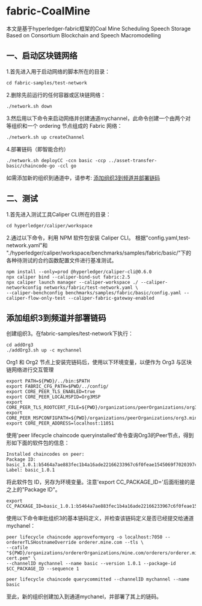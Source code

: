 # fabric-CoalMine
本文是基于hyperledger-fabric框架的Coal Mine Scheduling Speech Storage Based on Consortium Blockchain and Speech Macromodelling
## 一、启动区块链网络
1.首先进入用于启动网络的脚本所在的目录：  
```
cd fabric-samples/test-network
```

2.删除先前运行的任何容器或区块链网络：
```
./network.sh down
```
3.然后用以下命令来启动网络并创建通道mychannel，此命令创建一个由两个对等组织和一个 ordering 节点组成的 Fabric 网络：  
```
./network.sh up createChannel
```
4.部署链码（即智能合约）
```
./network.sh deployCC -ccn basic -ccp ../asset-transfer-basic/chaincode-go -ccl go
```

如需添加新的组织到通道中，请参考: [添加组织3到频道并部署链码](#添加组织3到频道并部署链码)

## 二、测试
1.首先进入测试工具Caliper CLI所在的目录：  
```
cd hyperledger/caliper/workspace
```

2.通过以下命令，利用 NPM 软件包安装 Caliper CLI。
根据"config.yaml,test-network.yaml"和  
"./hyperledger/caliper/workspace/benchmarks/samples/fabric/basic/"下的各种待测试的合约函数配置文件进行基准测试。
```
npm install --only=prod @hyperledger/caliper-cli@0.6.0
npx caliper bind --caliper-bind-sut fabric:2.5
npx caliper launch manager --caliper-workspace ./ --caliper-networkconfig networks/fabric/test-network.yaml \
--caliper-benchconfig benchmarks/samples/fabric/basic/config.yaml --caliper-flow-only-test --caliper-fabric-gateway-enabled
```


## 添加组织3到频道并部署链码
创建组织3。在fabric-samples/test-network下执行：
```
cd addOrg3
./addOrg3.sh up -c mychannel
```
Org1 和 Org2 节点上安装完链码后，使用以下环境变量，以便作为 Org3 与区块链网络进行交互管理  
```
export PATH=${PWD}/../bin:$PATH
export FABRIC_CFG_PATH=$PWD/../config/
export CORE_PEER_TLS_ENABLED=true
export CORE_PEER_LOCALMSPID=Org3MSP
export CORE_PEER_TLS_ROOTCERT_FILE=${PWD}/organizations/peerOrganizations/org3.mine.com/peers/peer0.org3.mine.com/tls/ca.crt
export CORE_PEER_MSPCONFIGPATH=${PWD}/organizations/peerOrganizations/org3.mine.com/users/Admin@org3.mine.com/msp
export CORE_PEER_ADDRESS=localhost:11051
```
使用'peer lifecycle chaincode queryinstalled'命令查询Org3的Peer节点，得到形如下面的软件包的信息：  
```
Installed chaincodes on peer:
Package ID: basic_1.0.1:b5464a7ae883fec1b4a16ade22166233967c6f0feae1545069f7020397c3cf7a, Label: basic_1.0.1
```
将此软件包 ID，另存为环境变量。注意'export CC_PACKAGE_ID='后面衔接的是之上的"Package ID"。
```
export CC_PACKAGE_ID=basic_1.0.1:b5464a7ae883fec1b4a16ade22166233967c6f0feae1545069f7020397c3cf7a
```
使用以下命令审批组织3的基本链码定义，并检查该链码定义是否已经提交给通道mychanel：
```
peer lifecycle chaincode approveformyorg -o localhost:7050 --ordererTLSHostnameOverride orderer.mine.com --tls \
--cafile "${PWD}/organizations/ordererOrganizations/mine.com/orderers/orderer.mine.com/msp/tlscacerts/tlsca.mine.com-cert.pem" \
--channelID mychannel --name basic --version 1.0.1 --package-id $CC_PACKAGE_ID --sequence 1

peer lifecycle chaincode querycommitted --channelID mychannel --name basic
```
至此，新的组织创建加入到通道mychanel，并部署了其上的链码。


